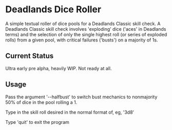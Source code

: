 # Deadlands Dice Roller

A simple textual roller of dice pools for a Deadlands Classic skill check.
A Deadlands Classic skill check involves 'exploding' dice ('aces' in Deadlands
terms) and the selection of only the single highest roll (or series of exploded
rolls) from a given pool, with critical failures ('busts') on a majority of 1s.

## Current Status

Ultra early pre alpha, heavily WIP. Not ready at all.

## Usage

Pass the argument '--halfbust' to switch bust mechanics to nonmajority 50% of
dice in the pool rolling a 1.

Type in the skill roll desired in the normal format of, eg, '3d8'

Type 'quit' to exit the program
